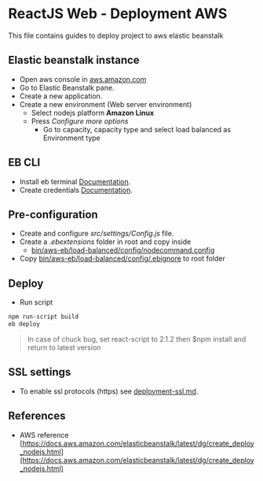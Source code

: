 # ReactJS Web - Deployment AWS

This file contains guides to deploy project to aws elastic beanstalk

## Elastic beanstalk instance

-   Open aws console in [aws.amazon.com](https://aws.amazon.com)
-   Go to Elastic Beanstalk pane.
-   Create a new application.
-   Create a new environment (Web server environment)
    -   Select nodejs platform **Amazon Linux**
    -   Press *Configure more options* 
        -   Go to capacity, capacity type and select load balanced as Environment type
   
## EB CLI

-   Install eb terminal [Documentation](https://docs.aws.amazon.com/es_es/elasticbeanstalk/latest/dg/eb-cli3-install.html).
-   Create credentials [Documentation](https://docs.aws.amazon.com/es_es/general/latest/gr/managing-aws-access-keys.html).


## Pre-configuration

-   Create and configure *src/settings/Config.js* file.
-   Create a *.ebextensions* folder in root and copy inside
    -   [bin/aws-eb/load-balanced/config/nodecommand.config](./config/nodecommand.config)
-   Copy [bin/aws-eb/load-balanced/config/.ebignore](./config/.ebignore) to root folder

## Deploy

-   Run script
```bash
npm run-script build
eb deploy
```
   >   In case of chuck bug, set react-script to 2.1.2 then $npm install and return to latest version

## SSL settings

-   To enable ssl protocols (https) see [deployment-ssl.md](deployment-ssl.md).

## References

-   AWS reference [https://docs.aws.amazon.com/elasticbeanstalk/latest/dg/create_deploy_nodejs.html](https://docs.aws.amazon.com/elasticbeanstalk/latest/dg/create_deploy_nodejs.html)
